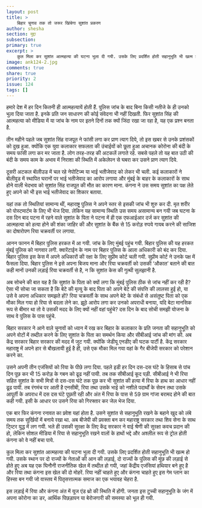 ```yaml
---
layout: post
title: >
    बिहार चुनाव तक तो जरूर खिंचेगा सुशांत प्रकरण
author: shesha
section: मुद्दा
subsection:
primary: true
excerpt: >
    कुल मिला कर सुशांत आत्महत्या की घटना भुला दी गयी. उसके लिए प्रदर्शित होती सहानुभूति भी खत्म हो गयी. उसके स्थान पर दो राज्यों के नेताओं की आन की लड़ाई, दो राज्यों के पुलिस की मूंछ की लड़ाई से होते हुए अब यह एक घिनौनी राजनीतिक खेल में तब्दील हो गयी, जहां केंद्रीय एजंसियां हथियार बने हुए है और रिया तथा कंगना इस खेल की दो मोहरें.
image: ank124-2.jpg
comments: true
share: true
priority: 2
issue: 124
tags: []
---
```


हमारे देश में हर दिन कितनी ही आत्महत्यायें होती हैं. पुलिस जांच के बाद बिना किसी नतीजे के ही उनको भुला दिया जाता है. इनके प्रति जन साधारण की कोई संवेदना भी नहीं दिखती. फिर सुशांत सिंह की आत्महत्या को मीडिया में या जांच के नाम पर इतने दिनों तक क्यों जिंदा रखा जा रहा है, यह एक प्रश्न बनता है.

तीन महीने पहले जब सुशांत सिंह राजपूत ने फांसी लगा कर प्राण त्याग दिये, तो इस खबर से उनके प्रशंसकों को दुख हुआ. क्योंकि एक युवा कलाकार सफलता की उंचाईयों को छूता हुआ अचानक कोरोना की बंदी के समय फांसी लगा कर मर जाता है. लोग तरह-तरह की अटकलें लगाते रहे. सबसे पहले तो यह बात उठी की बंदी के समय काम के अभाव में निराशा की स्थिति में अकेलेपन से घबरा कर उसने प्राण त्याग दिये.

दूसरी अटकल बाॅलीउड में चल रहे नेपोटिज्म या भाई भतीजेवाद को लेकर भी चली. कई कलाकारों ने बाॅलीवुड में स्थापित घरानों पर भाई भतीजेवाद का आरोप लगाया और मुंबई के बाहर के कलाकारों के साथ होने वाली भेदभाव को सुशांत सिंह राजपूत की मौत का कारण माना. कंगना ने उस समय सुशांत का पक्ष लेते हुए अपने को भी इस भाई भतीजेवाद का शिकार बताया.

यहां तक तो स्थितियां सामान्य थीं, महाराष्ट्र पुलिस ने अपने स्तर से इसकी जांच भी शुरु कर दी. मृत शरीर को पोस्टमार्टम के लिए भी भेज दिया. लेकिन यह सामान्य स्थिति उस समय असामान्य बन गयी जब घटना के दस दिन बाद पटना में रहने वाले सुशांत के पिता ने पटना में ही एक एफआईआर दर्ज कर सुशांत की आत्महत्या को हत्या होने की शंका जाहिर की और सुशांत के बैंक से 15 करोड़ रुपये गायब करने की साजिश का दोषारोपण रिया चक्रवर्ती पर लगाया.

आनन फानन में बिहार पुलिस हरकत में आ गयी. जांच के लिए मुंबई पहुंच गयी. बिहार पुलिस की यह हरकत मुंबई पुलिस को नागवार लगी. क्वारेंटाईन के नाम पर बिहार पुलिस के आला अधिकारी को बंद कर दिया. बिहार पुलिस इस केस में अपने अधिकारों की रक्षा के लिए सुप्रीम कोर्ट चली गयी. सुप्रीम कोर्ट ने उनके पक्ष में फैसला दिया. बिहार पुलिस ने इसे अपना बिजय माना और रिया चक्रवर्ती को उसकी ‘औकात’ बताने की बात कही मानों उनकी लड़ाई रिया चक्रवर्ती से है, न कि सुशांत केस की गुत्थी सुलझानी है.

अब सोचने की बात यह है कि सुशांत के पिता को क्यों लगा कि मुंबई पुलिस ठीक से जांच नहीं कर रही है? ऐसा भी सोचा जा सकता है कि बेटे की मृत्यु के बाद पिता को अपने बेटे की संपत्ति की लालसा हुई हो, या उसे वे अपना अधिकार समझते हों? रिया चक्रवर्ती के साथ अपने बेटे के संबंधों से असंतुष्ट पिता को एक मौका मिल गया हो रिया से बदला लेने का. झूठे आरोप लगा कर उनको अपराधी बनाया, यदि बेटा मानसिक रूप से बीमार था तो वे उसकी मदद के लिए क्यों नहीं वहां पहुंचे? दस दिन के बाद सोची समझी योजना के साथ वे पुलिस के पास पहुंचे.

बिहार सरकार ने आने वाले चुनावों को ध्यान में रख कर बिहार के कलाकार के प्रति जनता की सहानुभूति को अपने वोटों में तब्दील करने के लिए सुशांत के पिता का समर्थन किया और सीबीआई जांच की मांग की. अब केंद्र सरकार बिहार सरकार की मदद में जुट गयी. क्योंकि जेडीयू एनडीए की घटक पार्टी है. केंद्र सरकार महाराष्ट्र में अपने हार से बौखलायी हुई है ही, उसे एक मौका मिल गया वहां के गैर बीजेपी सरकार को परेशान करने का.

उसने अपनी तीन एजंसियों को रिया के पीछे लगा दिया. पहले इडी हर दिन दस-दस घंटे के हिसाब से पांच दिन पूछ कर भी 15 करोड़ के गबन को ढूढ नहीं पायी. तब तक सीबीआई कूद पड़ी. सीबीआई ने भी रिया सहित सुशांत के सभी मित्रों से दस-दस घंटे तक पूछ कर भी सुशांत की हत्या में रिया के हाथ का आधार नहीं ढूढ पायी. तब रंगमंच पर आती है एनसीबी, रिया तथा उसके भाई को नशीले पदार्थों के सेवन तथा उसके आपूर्ती के अपराध में दस दस घंटे पूछती रही और अंत में रिया के पास से 59 ग्राम गांजा बरामद होने की बात कही गयी. इसी के आधार पर उसने रिया को गिरफ्तार कर जेल भेज दिया.

एक बार फिर कंगना रनावत का प्रवेश यहां होता है. उसने सुशांत से सहानुभूति रखने के बहाने खुद को लंबे समय तक सुर्खियों में बनाये रखा था. अब बीजेपी की प्रवक्ता बन कर महाराष्ट्र सरकार तथा शिव सेना के साथ ट्व्टिर युद्ध में लग गयी. भले ही उसकी सुरक्षा के लिए केंद्र सरकार ने वाई श्रेणी की सुरक्षा कवच प्रदान की हो, लेकिन सोशल मीडिया में रिया से सहानुभूति रखने वालों के हाथों भद्दे और अश्लील रूप से ट्रोल होती कंगना को वे नहीं बचा पाये.

कुल मिला कर सुशांत आत्महत्या की घटना भुला दी गयी. उसके लिए प्रदर्शित होती सहानुभूति भी खत्म हो गयी. उसके स्थान पर दो राज्यों के नेताओं की आन की लड़ाई, दो राज्यों के पुलिस की मूंछ की लड़ाई से होते हुए अब यह एक घिनौनी राजनीतिक खेल में तब्दील हो गयी, जहां केंद्रीय एजंसियां हथियार बने हुए है और रिया तथा कंगना इस खेल की दो मोहरें. रिया नहीं चाहते हुए और कंगना चाहते हुए इस गेम प्लान का हिस्सा बन गयी जो वास्तव में पितृसत्तात्मक समाज का एक भयावह चेहरा है.

इस लड़ाई में रिया और कंगना अंत में यूज एंड थ्रो की स्थिति में होंगी. जनता इस टुच्ची सहानुभूति के जंग में अपना कोरोना का डर, आर्थिक पिछड़ापन या बेरोजगारी की समस्या को भूल ही गयी.
